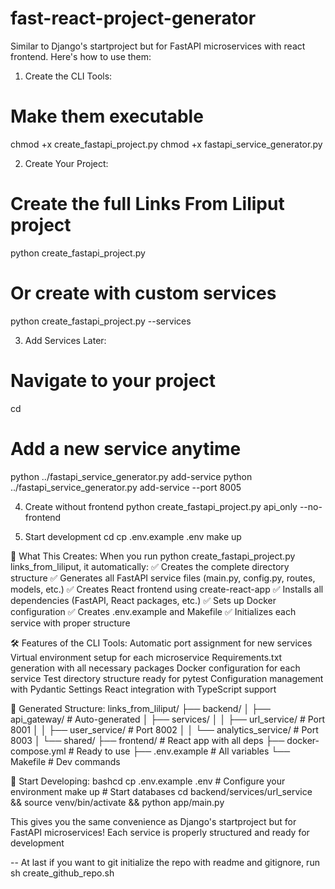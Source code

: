 # fast-react-project-generator
Similar to Django's startproject but for FastAPI microservices with react frontend. Here's how to use them:

1. Create the CLI Tools:
# Make them executable
chmod +x create_fastapi_project.py
chmod +x fastapi_service_generator.py

2. Create Your Project:
# Create the full Links From Liliput project
python create_fastapi_project.py <project-name>

# Or create with custom services
python create_fastapi_project.py <project-name> --services <service1> <service2> <service3> <service4>

3. Add Services Later:
# Navigate to your project
cd <project-name>

# Add a new service anytime
python ../fastapi_service_generator.py add-service <service1>
python ../fastapi_service_generator.py add-service <service2> --port 8005

4. Create without frontend
python create_fastapi_project.py api_only --no-frontend

5. Start development
cd <project-name>
cp .env.example .env
make up

🎯 What This Creates:
When you run python create_fastapi_project.py links_from_liliput, it automatically:
✅ Creates the complete directory structure
✅ Generates all FastAPI service files (main.py, config.py, routes, models, etc.)
✅ Creates React frontend using create-react-app
✅ Installs all dependencies (FastAPI, React packages, etc.)
✅ Sets up Docker configuration
✅ Creates .env.example and Makefile
✅ Initializes each service with proper structure

🛠️ Features of the CLI Tools:
Automatic port assignment for new services
Virtual environment setup for each microservice
Requirements.txt generation with all necessary packages
Docker configuration for each service
Test directory structure ready for pytest
Configuration management with Pydantic Settings
React integration with TypeScript support

📁 Generated Structure:
links_from_liliput/
├── backend/
│   ├── api_gateway/          # Auto-generated
│   ├── services/
│   │   ├── url_service/      # Port 8001
│   │   ├── user_service/     # Port 8002
│   │   └── analytics_service/ # Port 8003
│   └── shared/
├── frontend/                 # React app with all deps
├── docker-compose.yml        # Ready to use
├── .env.example             # All variables
└── Makefile                 # Dev commands

🎉 Start Developing:
bashcd <project-name>
cp .env.example .env          # Configure your environment
make up                       # Start databases
cd backend/services/url_service && source venv/bin/activate && python app/main.py

This gives you the same convenience as Django's startproject but for FastAPI microservices! Each service is properly structured and ready for development



-- At last if you want to git initialize the repo with readme and gitignore, run 
sh create_github_repo.sh
